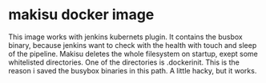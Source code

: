 # makisu docker image

This image works with jenkins kubernets plugin. It contains the busbox binary, because jenkins want to check with the health with touch and sleep of the pipeline. Makisu deletes the whole filesystem on startup, exept some whitelisted directories. One of the directories is .dockerinit. This is the reason i saved the busybox binaries in this path. A little hacky, but it works.
